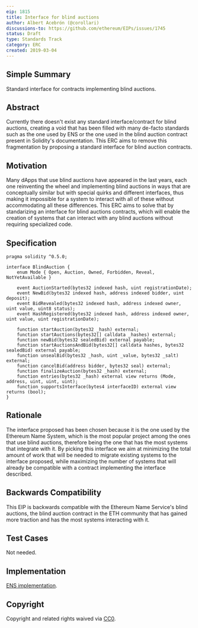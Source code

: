 ```yaml
---
eip: 1815
title: Interface for blind auctions
author: Albert Acebrón (@corollari)
discussions-to: https://github.com/ethereum/EIPs/issues/1745
status: Draft
type: Standards Track
category: ERC
created: 2019-03-04
---
```


<!--You can leave these HTML comments in your merged EIP and delete the visible duplicate text guides, they will not appear and may be helpful to refer to if you edit it again. This is the suggested template for new EIPs. Note that an EIP number will be assigned by an editor. When opening a pull request to submit your EIP, please use an abbreviated title in the filename, `eip-draft_title_abbrev.md`. The title should be 44 characters or less.-->

## Simple Summary
<!--"If you can't explain it simply, you don't understand it well enough." Provide a simplified and layman-accessible explanation of the EIP.-->
Standard interface for contracts implementing blind auctions.

## Abstract
<!--A short (~200 word) description of the technical issue being addressed.-->
Currently there doesn't exist any standard interface/contract for blind auctions, creating a void that has been filled with many de-facto standards such as the one used by ENS or the one used in the blind auction contract present in Solidity's documentation. This ERC aims to remove this fragmentation by proposing a standard interface for blind auction contracts.

## Motivation
<!--The motivation is critical for EIPs that want to change the Ethereum protocol. It should clearly explain why the existing protocol specification is inadequate to address the problem that the EIP solves. EIP submissions without sufficient motivation may be rejected outright.-->
Many dApps that use blind auctions have appeared in the last years, each one reinventing the wheel and implementing blind auctions in ways that are conceptually similar but with special quirks and different interfaces, thus making it impossible for a system to interact with all of these without accommodating all these differences. This ERC aims to solve that by standarizing an interface for blind auctions contracts, which will enable the creation of systems that can interact with any blind auctions without requiring specialized code.

## Specification
<!--The technical specification should describe the syntax and semantics of any new feature. The specification should be detailed enough to allow competing, interoperable implementations for any of the current Ethereum platforms (go-ethereum, parity, cpp-ethereum, ethereumj, ethereumjs, and [others](https://github.com/ethereum/wiki/wiki/Clients)).-->
```solidity
pragma solidity ^0.5.0;

interface BlindAuction {
    enum Mode { Open, Auction, Owned, Forbidden, Reveal, NotYetAvailable }

    event AuctionStarted(bytes32 indexed hash, uint registrationDate);
    event NewBid(bytes32 indexed hash, address indexed bidder, uint deposit);
    event BidRevealed(bytes32 indexed hash, address indexed owner, uint value, uint8 status);
    event HashRegistered(bytes32 indexed hash, address indexed owner, uint value, uint registrationDate);

    function startAuction(bytes32 _hash) external;
    function startAuctions(bytes32[] calldata _hashes) external;
    function newBid(bytes32 sealedBid) external payable;
    function startAuctionsAndBid(bytes32[] calldata hashes, bytes32 sealedBid) external payable;
    function unsealBid(bytes32 _hash, uint _value, bytes32 _salt) external;
    function cancelBid(address bidder, bytes32 seal) external;
    function finalizeAuction(bytes32 _hash) external;
    function entries(bytes32 _hash) external view returns (Mode, address, uint, uint, uint);
    function supportsInterface(bytes4 interfaceID) external view returns (bool);
}
```

## Rationale
<!--The rationale fleshes out the specification by describing what motivated the design and why particular design decisions were made. It should describe alternate designs that were considered and related work, e.g. how the feature is supported in other languages. The rationale may also provide evidence of consensus within the community, and should discuss important objections or concerns raised during discussion.-->
The interface proposed has been chosen because it is the one used by the Ethereum Name System, which is the most popular project among the ones that use blind auctions, therefore being the one that has the most systems that integrate with it. By picking this interface we aim at minimizing the total amount of work that will be needed to migrate existing systems to the interface proposed, while maximizing the number of systems that will already be compatible with a contract implementing the interface described.

## Backwards Compatibility
<!--All EIPs that introduce backwards incompatibilities must include a section describing these incompatibilities and their severity. The EIP must explain how the author proposes to deal with these incompatibilities. EIP submissions without a sufficient backwards compatibility treatise may be rejected outright.-->
This EIP is backwards compatible with the Ethereum Name Service's blind auctions, the blind auction contract in the ETH community that has gained more traction and has the most systems interacting with it.

## Test Cases
<!--Test cases for an implementation are mandatory for EIPs that are affecting consensus changes. Other EIPs can choose to include links to test cases if applicable.-->
Not needed.

## Implementation
<!--The implementations must be completed before any EIP is given status "Final", but it need not be completed before the EIP is accepted. While there is merit to the approach of reaching consensus on the specification and rationale before writing code, the principle of "rough consensus and running code" is still useful when it comes to resolving many discussions of API details.-->
[ENS implementation](https://github.com/ensdomains/ens/blob/94f4861a7783d8986e81b976e823caa81a16f285/contracts/HashRegistrar.sol).

## Copyright
Copyright and related rights waived via [CC0](https://creativecommons.org/publicdomain/zero/1.0/).
